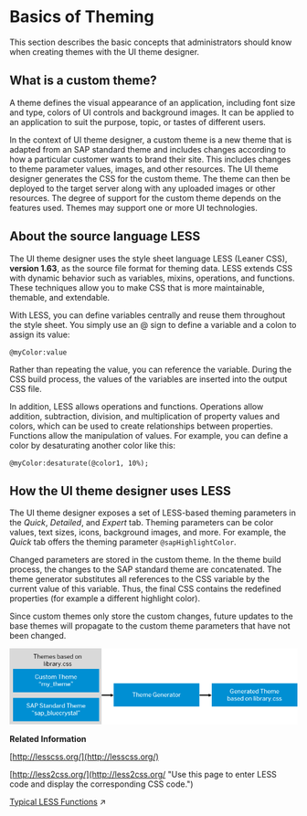<!-- copy3b7df83134e1426fb4def49abe0a0e34 -->

# Basics of Theming

This section describes the basic concepts that administrators should know when creating themes with the UI theme designer.



<a name="copy3b7df83134e1426fb4def49abe0a0e34__section_sfw_tp4_12b"/>

## What is a custom theme?

A theme defines the visual appearance of an application, including font size and type, colors of UI controls and background images. It can be applied to an application to suit the purpose, topic, or tastes of different users.

In the context of UI theme designer, a custom theme is a new theme that is adapted from an SAP standard theme and includes changes according to how a particular customer wants to brand their site. This includes changes to theme parameter values, images, and other resources. The UI theme designer generates the CSS for the custom theme. The theme can then be deployed to the target server along with any uploaded images or other resources. The degree of support for the custom theme depends on the features used. Themes may support one or more UI technologies.



<a name="copy3b7df83134e1426fb4def49abe0a0e34__section_o2s_3q4_12b"/>

## About the source language LESS

The UI theme designer uses the style sheet language LESS \(Leaner CSS\), **version 1.63**, as the source file format for theming data. LESS extends CSS with dynamic behavior such as variables, mixins, operations, and functions. These techniques allow you to make CSS that is more maintainable, themable, and extendable.

With LESS, you can define variables centrally and reuse them throughout the style sheet. You simply use an @ sign to define a variable and a colon to assign its value:

```
@myColor:value
```

Rather than repeating the value, you can reference the variable. During the CSS build process, the values of the variables are inserted into the output CSS file.

In addition, LESS allows operations and functions. Operations allow addition, subtraction, division, and multiplication of property values and colors, which can be used to create relationships between properties. Functions allow the manipulation of values. For example, you can define a color by desaturating another color like this:

```
@myColor:desaturate(@color1, 10%); 
```



<a name="copy3b7df83134e1426fb4def49abe0a0e34__section_ppd_vp4_12b"/>

## How the UI theme designer uses LESS

The UI theme designer exposes a set of LESS-based theming parameters in the *Quick*, *Detailed*, and *Expert* tab. Theming parameters can be color values, text sizes, icons, background images, and more. For example, the *Quick* tab offers the theming parameter `@sapHighlightColor`.

Changed parameters are stored in the custom theme. In the theme build process, the changes to the SAP standard theme are concatenated. The theme generator substitutes all references to the CSS variable by the current value of this variable. Thus, the final CSS contains the redefined properties \(for example a different highlight color\).

Since custom themes only store the custom changes, future updates to the base themes will propagate to the custom theme parameters that have not been changed.

 ![](images/Theming_graphic_b25a4e2.png) 

**Related Information**  


[http://lesscss.org/](http://lesscss.org/)

[http://less2css.org/](http://less2css.org/ "Use this page to enter LESS code and display the corresponding CSS code.")

[Typical LESS Functions](https://help.sap.com/viewer/46ace68cf57b452c900d2bcb88018c52/2303/en-US/e1a5b2de087645c0a35f764e0d259df0.html "The following is a list of typical LESS functions for colors.") :arrow_upper_right:

